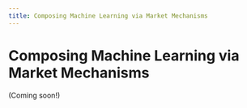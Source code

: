 ```yaml
---
title: Composing Machine Learning via Market Mechanisms
---
```


# Composing Machine Learning via Market Mechanisms

(Coming soon!)

<!--
> 1. To what extend can pricing or other market mechanisms be interpreted as
>    learning algorithms.
> 
> 2. Can well-understood learning algorithms be used to create novel market
>    mechanisms? (e.g., Structured SVM work by Parkes et al.)
> 
> 3. How might we use market mechanisms to combine predictions, predictors, 
>    and learning algorithms to solve complex problem involving heterogeneous
>    data?

## Related Publications

- Frongillo, R. and Della Penna, N. and Reid, M., 
  _[Interpreting Prediction Markets: A Stochastic Approach][Frongillo12]_,
  Proc. of NIPS, 2012

## Selected References

-->
